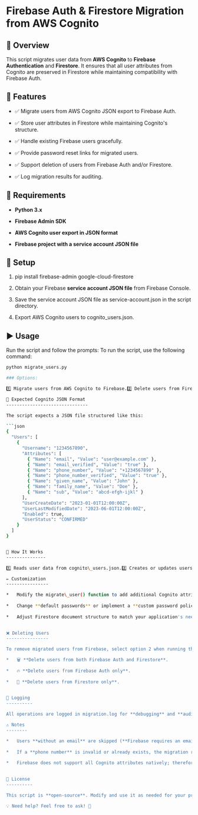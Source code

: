 Firebase Auth & Firestore Migration from AWS Cognito
====================================================

📌 Overview
-----------

This script migrates user data from **AWS Cognito** to **Firebase Authentication** and **Firestore**. It ensures that all user attributes from Cognito are preserved in Firestore while maintaining compatibility with Firebase Auth.

🚀 Features
-----------

*   ✅ Migrate users from AWS Cognito JSON export to Firebase Auth.
    
*   ✅ Store user attributes in Firestore while maintaining Cognito's structure.
    
*   ✅ Handle existing Firebase users gracefully.
    
*   ✅ Provide password reset links for migrated users.
    
*   ✅ Support deletion of users from Firebase Auth and/or Firestore.
    
*   ✅ Log migration results for auditing.
    

🔧 Requirements
---------------

*   **Python 3.x**
    
*   **Firebase Admin SDK**
    
*   **AWS Cognito user export in JSON format**
    
*   **Firebase project with a service account JSON file**
    

📂 Setup
--------

1.  pip install firebase-admin google-cloud-firestore
    
2.  Obtain your Firebase **service account JSON file** from Firebase Console.
    
3.  Save the service account JSON file as service-account.json in the script directory.
    
4.  Export AWS Cognito users to cognito\_users.json.
    

▶️ Usage
--------

Run the script and follow the prompts:
To run the script, use the following command:

```bash
python migrate_users.py

### Options:

1️⃣ Migrate users from AWS Cognito to Firebase.2️⃣ Delete users from Firebase Auth and/or Firestore.3️⃣ Exit.

📜 Expected Cognito JSON Format
-------------------------------

The script expects a JSON file structured like this:

```json
{
  "Users": [
    {
      "Username": "1234567890",
      "Attributes": [
        { "Name": "email", "Value": "user@example.com" },
        { "Name": "email_verified", "Value": "true" },
        { "Name": "phone_number", "Value": "+1234567890" },
        { "Name": "phone_number_verified", "Value": "true" },
        { "Name": "given_name", "Value": "John" },
        { "Name": "family_name", "Value": "Doe" },
        { "Name": "sub", "Value": "abcd-efgh-ijkl" }
      ],
      "UserCreateDate": "2023-01-01T12:00:00Z",
      "UserLastModifiedDate": "2023-06-01T12:00:00Z",
      "Enabled": true,
      "UserStatus": "CONFIRMED"
    }
  ]
}


🔄 How It Works
---------------

1️⃣ Reads user data from cognito\_users.json.2️⃣ Creates or updates users in Firebase Authentication.3️⃣ Stores full Cognito attribute data in Firestore under users/{firebase\_uid}.4️⃣ Generates a **password reset link** for the user.5️⃣ Logs migration details in migration.log.

✏️ Customization
----------------

*   Modify the migrate\_user() function to add additional Cognito attributes.
    
*   Change **default passwords** or implement a **custom password policy**.
    
*   Adjust Firestore document structure to match your application's needs.
    

❌ Deleting Users
----------------

To remove migrated users from Firebase, select option 2 when running the script. You can choose to:

*   🗑 **Delete users from both Firebase Auth and Firestore**.
    
*   🔥 **Delete users from Firebase Auth only**.
    
*   📂 **Delete users from Firestore only**.
    

📝 Logging
----------

All operations are logged in migration.log for **debugging** and **auditing**.

⚠️ Notes
--------

*   Users **without an email** are skipped (**Firebase requires an email for authentication**).
    
*   If a **phone number** is invalid or already exists, the migration retries without it.
    
*   Firebase does not support all Cognito attributes natively; therefore, extra attributes are stored in Firestore.
    

📜 License
----------

This script is **open-source**. Modify and use it as needed for your project.

💡 Need help? Feel free to ask! 🚀
